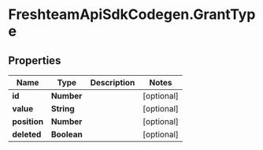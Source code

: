 # FreshteamApiSdkCodegen.GrantType

## Properties

| Name         | Type        | Description | Notes      |
| ------------ | ----------- | ----------- | ---------- |
| **id**       | **Number**  |             | [optional] |
| **value**    | **String**  |             | [optional] |
| **position** | **Number**  |             | [optional] |
| **deleted**  | **Boolean** |             | [optional] |
